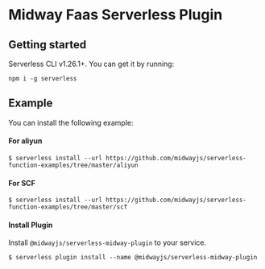 # Midway Faas Serverless Plugin

## Getting started

Serverless CLI v1.26.1+. You can get it by running:

```shell script
npm i -g serverless
```

## Example

You can install the following example:

#### For aliyun

```shell script
$ serverless install --url https://github.com/midwayjs/serverless-function-examples/tree/master/aliyun
```

#### For SCF

```shell script
$ serverless install --url https://github.com/midwayjs/serverless-function-examples/tree/master/scf
```

#### Install Plugin

Install `@midwayjs/serverless-midway-plugin` to your service.

```shell script
$ serverless plugin install --name @midwayjs/serverless-midway-plugin
```

